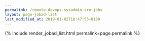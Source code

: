 ```yaml
---
permalink: /remote-devops-sysadmin-sre-jobs
layout: page-jobad-list
last_modified_at: 2019-01-02T18:47:55+0100
---
```

{% include render_jobad_list.html permalink=page.permalink %}
